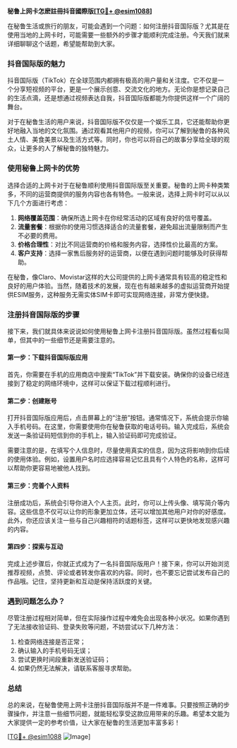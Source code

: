 **秘鲁上网卡怎麽註冊抖音國際版[[TG💪+ @esim1088](https://t.me/s/esim1088)]**

在秘鲁生活或旅行的朋友，可能会遇到一个问题：如何注册抖音国际版？尤其是在使用当地的上网卡时，可能需要一些额外的步骤才能顺利完成注册。今天我们就来详细聊聊这个话题，希望能帮助到大家。

### 抖音国际版的魅力

抖音国际版（TikTok）在全球范围内都拥有极高的用户量和关注度。它不仅是一个分享短视频的平台，更是一个展示创意、交流文化的地方。无论你是想记录自己的生活点滴，还是想通过视频表达自我，抖音国际版都能为你提供这样一个广阔的舞台。

对于在秘鲁生活的用户来说，抖音国际版不仅仅是一个娱乐工具，它还能帮助你更好地融入当地的文化氛围。通过观看其他用户的视频，你可以了解到秘鲁的各种风土人情、美食美景以及生活方式等。同时，你也可以将自己的故事分享给全球的观众，让更多的人了解秘鲁的独特魅力。

### 使用秘鲁上网卡的优势

选择合适的上网卡对于在秘鲁顺利使用抖音国际版至关重要。秘鲁的上网卡种类繁多，不同的运营商提供的服务内容也各有特色。一般来说，选择上网卡时可以从以下几个方面进行考虑：

1. **网络覆盖范围**：确保所选上网卡在你经常活动的区域有良好的信号覆盖。
2. **流量套餐**：根据你的使用习惯选择适合的流量套餐，避免超出流量限制而产生不必要的费用。
3. **价格合理性**：对比不同运营商的价格和服务内容，选择性价比最高的方案。
4. **客户支持**：选择一家售后服务好的运营商，以便在遇到问题时能够及时获得帮助。

在秘鲁，像Claro、Movistar这样的大公司提供的上网卡通常具有较高的稳定性和良好的用户体验。当然，随着技术的发展，现在也有越来越多的虚拟运营商开始提供ESIM服务，这种服务无需实体SIM卡即可实现网络连接，非常方便快捷。

### 注册抖音国际版的步骤

接下来，我们就具体来说说如何使用秘鲁上网卡注册抖音国际版。虽然过程看似简单，但其中的一些细节还是需要注意的。

#### 第一步：下载抖音国际版应用

首先，你需要在手机的应用商店中搜索“TikTok”并下载安装。确保你的设备已经连接到了稳定的网络环境中，这样可以保证下载过程顺利进行。

#### 第二步：创建账号

打开抖音国际版应用后，点击屏幕上的“注册”按钮。通常情况下，系统会提示你输入手机号码。在这里，你需要使用你在秘鲁获取的电话号码。输入完成后，系统会发送一条验证码短信到你的手机上，输入验证码即可完成验证。

需要注意的是，在填写个人信息时，尽量使用真实的信息，因为这将影响到你后续的使用体验。例如，设置用户名时应选择容易记忆且具有个人特色的名称，这样可以帮助你更容易地被他人找到。

#### 第三步：完善个人资料

注册成功后，系统会引导你进入个人主页。此时，你可以上传头像、填写简介等内容。这些信息不仅可以让你的形象更加立体，还可以增加其他用户对你的好感度。此外，你还应该关注一些与自己兴趣相符的话题标签，这样可以更快地发现感兴趣的内容。

#### 第四步：探索与互动

完成上述步骤后，你就正式成为了一名抖音国际版用户！接下来，你可以开始浏览推荐视频，点赞、评论或者转发你喜欢的内容。同时，也不要忘记尝试发布自己的作品哦。记住，坚持更新和互动是保持活跃度的关键。

### 遇到问题怎么办？

尽管注册过程相对简单，但在实际操作过程中难免会出现各种小状况。如果你遇到了无法接收验证码、登录失败等问题，不妨尝试以下几种方法：

1. 检查网络连接是否正常；
2. 确认输入的手机号码无误；
3. 尝试更换时间段重新发送验证码；
4. 如果仍然无法解决，请联系客服寻求帮助。

### 总结

总的来说，在秘鲁使用上网卡注册抖音国际版并不是一件难事。只要按照正确的步骤操作，并注意一些细节问题，就能轻松享受这款应用带来的乐趣。希望本文能为大家提供一定的参考价值，让大家在秘鲁的生活更加丰富多彩！

[[TG💪+ @esim1088](https://t.me/s/esim1088) ![Image](https://i.postimg.cc/4NQfJmqS/Snipaste-2025-05-13-00-14-12.png)]